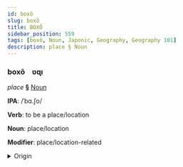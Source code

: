```yaml
---
id: boxô
slug: boxô
title: BOXÔ
sidebar_position: 559
tags: [boxô, Noun, Japonic, Geography, Geography 101]
description: place § Noun
---
```


### boxô&emsp;<span kind="abugida">ʋɋı</span>

*place* **§** [Noun](../../tags/Noun)

**IPA**: /ˈbɑ.ʃo/

**Verb**: to be a place/location

**Noun**: place/location

**Modifier**: place/location-related

<details>
    <summary>Origin</summary>
    Japanese ばしょ basho [ba̠ɕo̞]<br/>
    <em>Japonic Language Family</em>
</details>